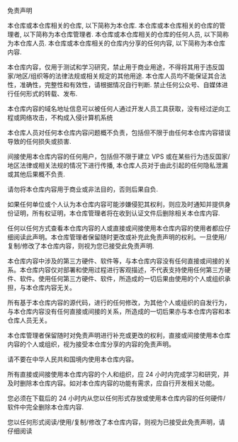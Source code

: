 免责声明

本仓库或本仓库相关的仓库, 以下简称为本仓库.
本仓库或本仓库相关的仓库的管理者, 以下简称为本仓库管理者.
本仓库或本仓库相关的仓库的任何人员, 以下简称为本仓库人员.
本仓库或本仓库相关的仓库内分享的任何内容, 以下简称为本仓库内容.

本仓库内容，仅用于测试和学习研究，禁止用于商业用途，不得将其用于违反国家/地区/组织等的法律法规或相关规定的其他用途. 本仓库人员均不能保证其合法性，准确性，完整性和有效性，请根据情况自行判断. 禁止任何公众号、自媒体进行任何形式的转载、发布.

本仓库内容的域名地址信息可以被任何人通过开发人员工具获取，没有经过逆向工程或网络攻击，不构成入侵计算机系统

本仓库人员对任何本仓库内容问题概不负责，包括但不限于由任何本仓库内容错误导致的任何损失或损害.

间接使用本仓库内容的任何用户，包括但不限于建立 VPS 或在某些行为违反国家/地区法律或相关法规的情况下进行传播, 本仓库人员对于由此引起的任何隐私泄漏或其他后果概不负责.

请勿将本仓库内容用于商业或非法目的，否则后果自负.

如果任何单位或个人认为本仓库内容可能涉嫌侵犯其权利，则应及时通知并提供身份证明，所有权证明，本仓库管理者将在收到认证文件后删除相关本仓库内容.

任何以任何方式查看本仓库内容的人或直接或间接使用本仓库内容的使用者都应仔细阅读此声明。本仓库管理者保留随时更改或补充此免责声明的权利。一旦使用/复制/修改了本仓库内容，则视为您已接受此免责声明.

本仓库内容中涉及的第三方硬件、软件等，与本仓库内容没有任何直接或间接的关系。本仓库内容仅对部署和使用过程进行客观描述，不代表支持使用任何第三方硬件、软件。使用任何第三方硬件、软件，所造成的一切后果由使用的个人或组织承担，与本仓库内容无关。

所有基于本仓库内容的源代码，进行的任何修改，为其他个人或组织的自发行为，与本仓库内容没有任何直接或间接的关系，所造成的一切后果亦与本仓库内容和本仓库人员无关。

本仓库管理者保留随时对免责声明进行补充或更改的权利，直接或间接使用本仓库内容的个人或组织，视为接受本仓库分享的内容的免责声明。

请不要在中华人民共和国境内使用本仓库内容。

所有直接或间接使用本仓库内容的个人和组织，应 24 小时内完成学习和研究，并及时删除本仓库内容。如对本仓库内容的功能有需求，应自行开发相关功能。

您必须在下载后的 24 小时内从您以任何形式存放或使用本仓库内容的任何硬件/软件中完全删除本仓库内容.

您以任何形式阅读/使用/复制/修改了本仓库内容，则视为已接受此免责声明，请仔细阅读
